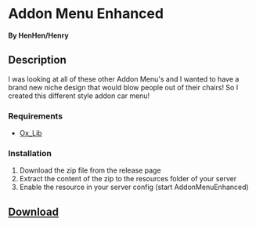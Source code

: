 # Addon Menu Enhanced
**By HenHen/Henry**
## Description
I was looking at all of these other Addon Menu's and I wanted to have a brand new niche design that would blow people out of their chairs! So I created this different style addon car menu!
### Requirements
- [Ox_Lib](https://github.com/overextended/ox_lib)
### Installation
1. Download the zip file from the release page
2. Extract the content of the zip to the resources folder of your server
3. Enable the resource in your server config (start AddonMenuEnhanced)

## [Download](https://github.com/HenHenV2/AddonMenuEnhanced/releases)

